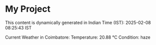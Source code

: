 # My Project

This content is dynamically generated in Indian Time (IST): 2025-02-08 08:25:43 IST


Current Weather in Coimbatore:
Temperature: 20.88 °C
Condition: haze
